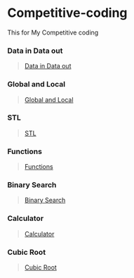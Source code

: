 # Competitive-coding
This for My Competitive coding

### Data in Data out
>[Data in Data out]()

### Global and Local
>[Global and Local](https://github.com/shreyash00007/Competitive-coding/blob/main/Global_%26_Local.cpp)

### STL
>[STL](https://github.com/shreyash00007/Competitive-coding/blob/main/STL_for_Sort.cpp)

### Functions
>[Functions](https://github.com/shreyash00007/Competitive-coding/blob/main/Functions.cpp)

### Binary Search
>[Binary Search](https://github.com/shreyash00007/Competitive-coding/blob/main/BinarySearch.cpp)

### Calculator 
>[Calculator](https://github.com/shreyash00007/Competitive-coding/blob/main/Calculator_useing_data_in_data_out.cpp)

### Cubic Root
>[Cubic Root]()
